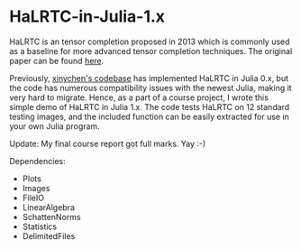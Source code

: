 # HaLRTC-in-Julia-1.x
HaLRTC is an tensor completion proposed in 2013 which is commonly used as a baseline for more advanced tensor completion techniques. The original paper can be found [here](doi.org/10.1109/TPAMI.2012.39).

Previously, [xinychen's codebase](https://github.com/xinychen/tensor_completion) has implemented HaLRTC in Julia 0.x, but the code has numerous compatibility issues with the newest Julia, making it very hard to migrate. Hence, as a part of a course project, I wrote this simple demo of HaLRTC in Julia 1.x. The code tests HaLRTC on 12 standard testing images, and the included function can be easily extracted for use in your own Julia program.

Update: My final course report got full marks. Yay :-)

Dependencies:
+ Plots
+ Images
+ FileIO
+ LinearAlgebra
+ SchattenNorms
+ Statistics
+ DelimitedFiles
